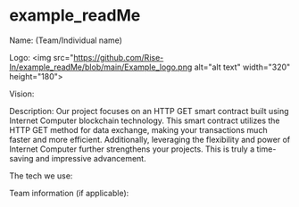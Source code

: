 # example_readMe

Name: (Team/Individual name)

Logo: <img src="https://github.com/Rise-In/example_readMe/blob/main/Example_logo.png alt="alt text" width="320" height="180">


Vision:

Description: Our project focuses on an HTTP GET smart contract built using Internet Computer blockchain technology. This smart contract utilizes the HTTP GET method for data exchange, making your transactions much faster and more efficient. Additionally, leveraging the flexibility and power of Internet Computer further strengthens your projects. This is truly a time-saving and impressive advancement.

The tech we use:

Team information (if applicable):
